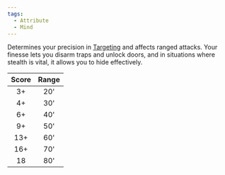```yaml
---  
tags:  
  - Attribute  
  - Mind  
---  
```

Determines your precision in [Targeting](./Targeting%20Range.md) and affects ranged attacks. Your finesse lets you disarm traps and unlock doors, and in situations where stealth is vital, it allows you to hide effectively.  
  
|Score|Range|  
|:-:|:-:|  
|3+|20'|  
|4+|30'|  
|6+|40'|  
|9+|50'|  
|13+|60'|  
|16+|70'|  
|18|80'|  
  
